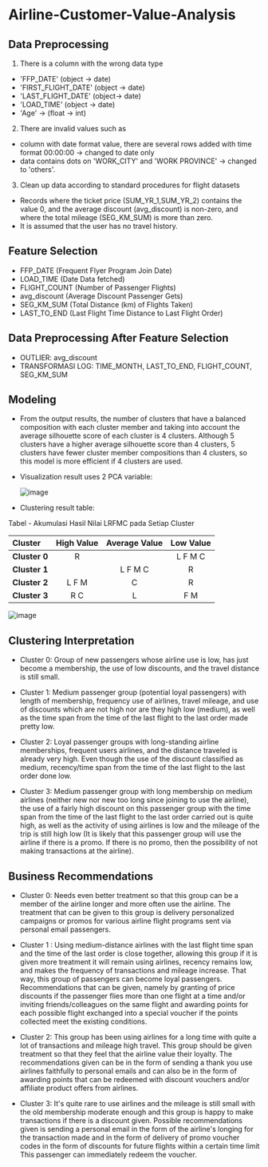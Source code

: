 # Airline-Customer-Value-Analysis

## Data Preprocessing

1. There is a column with the wrong data type
   
- 'FFP_DATE' (object -> date)
- 'FIRST_FLIGHT_DATE' (object -> date)
- 'LAST_FLIGHT_DATE' (object-> date)
- 'LOAD_TIME' (object -> date)
- 'Age' -> (float -> int)

2. There are invalid values such as
   
- column with date format value, there are several rows added with time format 00:00:00 -> changed to date only
- data contains dots on 'WORK_CITY' and 'WORK PROVINCE' -> changed to 'others'.

3. Clean up data according to standard procedures for flight datasets

- Records where the ticket price (SUM_YR_1,SUM_YR_2) contains the value 0, and the average discount (avg_discount) is non-zero, and where the total mileage (SEG_KM_SUM) is more than zero.
- It is assumed that the user has no travel history.

## Feature Selection

- FFP_DATE (Frequent Flyer Program Join Date)
- LOAD_TIME (Date Data fetched)
- FLIGHT_COUNT (Number of Passenger Flights)
- avg_discount (Average Discount Passenger Gets)
- SEG_KM_SUM (Total Distance (km) of Flights Taken)
- LAST_TO_END (Last Flight Time Distance to Last Flight Order)

## Data Preprocessing After Feature Selection

- OUTLIER: avg_discount
- TRANSFORMASI LOG: TIME_MONTH, LAST_TO_END, FLIGHT_COUNT, SEG_KM_SUM

## Modeling

- From the output results, the number of clusters that have a balanced composition with each cluster member and taking into account the average silhouette score of each cluster is 4 clusters.
  Although 5 clusters have a higher average silhouette score than 4 clusters, 5 clusters have fewer cluster member compositions than 4 clusters, so this model is more efficient if 4 clusters are used.
- Visualization result uses 2 PCA variable:
  
  ![image](https://github.com/nunuufdlh01/Airline-Customer-Value-Analysis/assets/89932073/ac249e04-b8de-4910-8053-133ae22b7ae9)

- Clustering result table:

  <p style="text-align: center;">
Tabel - Akumulasi Hasil Nilai LRFMC pada Setiap Cluster
</p> 

|  Cluster  | High Value | Average Value | Low Value |
| :-------- | :--------: | :-----------: | :-------: |
| **Cluster 0** | R |  | L F M C |
| **Cluster 1** |  | L F M C | R |
| **Cluster 2** | L F M | C | R |
| **Cluster 3** | R C | L | F M |

![image](https://github.com/nunuufdlh01/Airline-Customer-Value-Analysis/assets/89932073/d48f7f65-012c-4be6-928e-13336517ae16)


## Clustering Interpretation

- Cluster 0: Group of new passengers whose airline use is low, has just become a membership,
the use of low discounts, and the travel distance is still small.

- Cluster 1: Medium passenger group (potential loyal passengers) with length of membership, frequency
use of airlines, travel mileage, and use of discounts which are not high nor are they high
low (medium), as well as the time span from the time of the last flight to the last order made
pretty low.

- Cluster 2: Loyal passenger groups with long-standing airline memberships, frequent users
airlines, and the distance traveled is already very high. Even though the use of the discount
classified as medium, recency/time span from the time of the last flight to the last order
done low.

- Cluster 3: Medium passenger group with long membership on medium airlines (neither new nor new
too long since joining to use the airline), the use of a fairly high discount on
this passenger group with the time span from the time of the last flight to the last order
carried out is quite high, as well as the activity of using airlines is low and the mileage of the trip is still high
low (It is likely that this passenger group will use the airline if there is a promo. If there is no promo, then
the possibility of not making transactions at the airline).

## Business Recommendations

- Cluster 0: Needs even better treatment so that this group can be a member of the airline longer and
more often use the airline. The treatment that can be given to this group is delivery
personalized campaigns or promos for various airline flight programs sent via personal email
passengers.

- Cluster 1 : Using medium-distance airlines with the last flight time span and
the time of the last order is close together, allowing this group if it is given more treatment it will remain
using airlines, recency remains low, and makes the frequency of transactions and mileage increase.
That way, this group of passengers can become loyal passengers. Recommendations that can be given, namely by
granting of price discounts if the passenger flies more than one flight at a time
and/or inviting friends/colleagues on the same flight and awarding points for each possible flight
exchanged into a special voucher if the points collected meet the existing conditions.

- Cluster 2: This group has been using airlines for a long time with quite a lot of transactions and mileage
high travel. This group should be given treatment so that they feel that the airline
value their loyalty. The recommendations given can be in the form of sending a thank you
use airlines faithfully to personal emails and can also be in the form of awarding points that can be redeemed
with discount vouchers and/or affiliate product offers from airlines.

- Cluster 3: It's quite rare to use airlines and the mileage is still small with the old membership
moderate enough and this group is happy to make transactions if there is a discount given. Possible recommendations
given is sending a personal email in the form of the airline's longing for the transaction made and in the form of
delivery of promo voucher codes in the form of discounts for future flights within a certain time limit
This passenger can immediately redeem the voucher.
